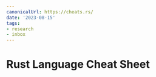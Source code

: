 ```yaml
---
canonicalUrl: https://cheats.rs/
date: '2023-08-15'
tags:
- research
- inbox
---
```


# Rust Language Cheat Sheet